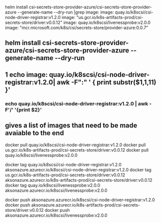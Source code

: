 helm install csi-secrets-store-provider-azure/csi-secrets-store-provider-azure --generate-name --dry-run  |grep image: 
          image: quay.io/k8scsi/csi-node-driver-registrar:v1.2.0
          image: "us.gcr.io/k8s-artifacts-prod/csi-secrets-store/driver:v0.0.12"
          image: quay.io/k8scsi/livenessprobe:v2.0.0
          image: "mcr.microsoft.com/k8s/csi/secrets-store/provider-azure:0.0.7"
## helm install csi-secrets-store-provider-azure/csi-secrets-store-provider-azure --generate-name --dry-run
## 1 echo           image: quay.io/k8scsi/csi-node-driver-registrar:v1.2.0| awk -F":" ' { print substr($1,1,11) }'
###  echo quay.io/k8scsi/csi-node-driver-registrar:v1.2.0 | awk -F'/' '{print $2}' 
## gives a list of images that need to be made avaiable to the end 

docker pull   quay.io/k8scsi/csi-node-driver-registrar:v1.2.0
docker pull  us.gcr.io/k8s-artifacts-prod/csi-secrets-store/driver:v0.0.12 
docker pull quay.io/k8scsi/livenessprobe:v2.0.0

docker tag   quay.io/k8scsi/csi-node-driver-registrar:v1.2.0 aksonazure.azurecr.io/k8scsi/csi-node-driver-registrar:v1.2.0
 docker tag  us.gcr.io/k8s-artifacts-prod/csi-secrets-store/driver:v0.0.12 aksonazure.azurecr.io/k8s-artifacts-prod/csi-secrets-store/driver:v0.0.12
docker tag quay.io/k8scsi/livenessprobe:v2.0.0  aksonazure.azurecr.io/k8scsi/livenessprobe:v2.0.0

docker push  aksonazure.azurecr.io/k8scsi/csi-node-driver-registrar:v1.2.0
docker push  aksonazure.azurecr.io/k8s-artifacts-prod/csi-secrets-store/driver:v0.0.12
docker push  aksonazure.azurecr.io/k8scsi/livenessprobe:v2.0.0
